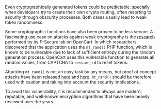 Even cryptographically generated tokens could be predictable, specially when developers try to create their own crypto routing, often resorting to security through obscurity processes. Both cases usually lead to weak token randomness.

Some cryptographic functions have also been proven to be less secure. A fascinating use case on attacks against weak cryptography is the [research](https://labs.withsecure.com/advisories/opencart-predictable-password-reset-tokens) performed by by F-Secure lab on OpenCart. In which researchers discovered that the application uses the `mt_rand()` PHP function, which is known to be vulnerable due to lack of sufficient entropy during the random generation process. OpenCart uses this vulnerable function to generate all random values, from CAPTCHA to `session_id` to reset tokens.

Attacking `mt_rand()` is not an easy task by any means, but proof of concept attacks have been released [here](https://github.com/GeorgeArgyros/Snowflake) and [here](https://download.openwall.net/pub/projects/php_mt_seed/). `mt_rand()` should be therefore used with caution and taking into account the security implications.

To avoid this vulnerability, it is recommended to always use modern, reputable, and well-known encryption algorithms that have been heavily reviewed over the years.